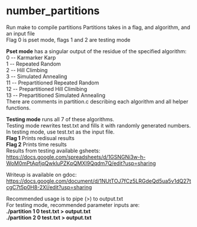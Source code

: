 # number_partitions

Run make to compile partitions
Partitions takes in a flag, and algorithm, and an input file <br/>
Flag 0 is pset mode, flags 1 and 2 are testing mode <br/>

**Pset mode** has a singular output of the residue of the specified algorithm: <br/>
0 -- Karmarker Karp<br/>
1 -- Repeated Random<br/>
2 -- Hill Climbing<br/>
3 -- Simulated Annealing<br/>
11 -- Prepartitioned Repeated Random<br/>
12 -- Prepartitioned Hill Climibing<br/>
13 -- Prepartitioned Simulated Annealing<br/>
There are comments in partition.c describing each algorithm and all helper functions.<br/>

**Testing mode** runs all 7 of these algorithms.<br/>
Testing mode rewrites test.txt and fills it with randomly generated numbers.<br/>
In testing mode, use test.txt as the input file.<br/>
**Flag 1** Prints redisual results<br/>
**Flag 2** Prints time results<br/>
Results from testing available gsheets:
https://docs.google.com/spreadsheets/d/1GSNGNi3w-h-WoM0mPtApfjqQwkluPZKpQMXI9Qqdm7Q/edit?usp=sharing

Writeup is available on gdoc:
https://docs.google.com/document/d/1NUtTOJ7fCz5LRGdeQd5ua5v1dQ27tcgC7t5p0H8-2XI/edit?usp=sharing

Recommended usage is to pipe (>) to output.txt<br/>
For testing mode, recommended parameter inputs are:<br/>
**./partition 1 0 test.txt > output.txt**<br/>
**./partition 2 0 test.txt > output.txt**<br/>

